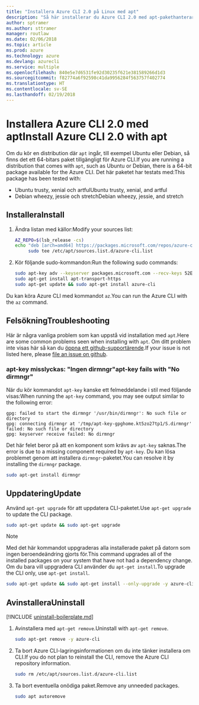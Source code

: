 ```yaml
---
title: "Installera Azure CLI 2.0 på Linux med apt"
description: "Så här installerar du Azure CLI 2.0 med apt-pakethanteraren"
author: sptramer
ms.author: sttramer
manager: routlaw
ms.date: 02/06/2018
ms.topic: article
ms.prod: azure
ms.technology: azure
ms.devlang: azurecli
ms.service: multiple
ms.openlocfilehash: 840e5e7d6531fe92d30235f621e381589266d1d3
ms.sourcegitcommit: f82774a6f92598c41da9956284f563757f402774
ms.translationtype: HT
ms.contentlocale: sv-SE
ms.lasthandoff: 02/19/2018
---
```

# <a name="install-azure-cli-20-with-apt"></a><span data-ttu-id="2ba91-103">Installera Azure CLI 2.0 med apt</span><span class="sxs-lookup"><span data-stu-id="2ba91-103">Install Azure CLI 2.0 with apt</span></span>

<span data-ttu-id="2ba91-104">Om du kör en distribution där `apt` ingår, till exempel Ubuntu eller Debian, så finns det ett 64-bitars paket tillgängligt för Azure CLI.</span><span class="sxs-lookup"><span data-stu-id="2ba91-104">If you are running a distribution that comes with `apt`, such as Ubuntu or Debian, there is a 64-bit package available for the Azure CLI.</span></span> <span data-ttu-id="2ba91-105">Det här paketet har testats med:</span><span class="sxs-lookup"><span data-stu-id="2ba91-105">This package has been tested with:</span></span>

* <span data-ttu-id="2ba91-106">Ubuntu trusty, xenial och artful</span><span class="sxs-lookup"><span data-stu-id="2ba91-106">Ubuntu trusty, xenial, and artful</span></span>
* <span data-ttu-id="2ba91-107">Debian wheezy, jessie och stretch</span><span class="sxs-lookup"><span data-stu-id="2ba91-107">Debian wheezy, jessie, and stretch</span></span>

## <a name="install"></a><span data-ttu-id="2ba91-108">Installera</span><span class="sxs-lookup"><span data-stu-id="2ba91-108">Install</span></span>

1. <span data-ttu-id="2ba91-109">Ändra listan med källor:</span><span class="sxs-lookup"><span data-stu-id="2ba91-109">Modify your sources list:</span></span>

     ```bash
     AZ_REPO=$(lsb_release -cs)
     echo "deb [arch=amd64] https://packages.microsoft.com/repos/azure-cli/ $AZ_REPO main" | \
          sudo tee /etc/apt/sources.list.d/azure-cli.list
     ```

2. <span data-ttu-id="2ba91-110">Kör följande sudo-kommandon:</span><span class="sxs-lookup"><span data-stu-id="2ba91-110">Run the following sudo commands:</span></span>

   ```bash
   sudo apt-key adv --keyserver packages.microsoft.com --recv-keys 52E16F86FEE04B979B07E28DB02C46DF417A0893
   sudo apt-get install apt-transport-https
   sudo apt-get update && sudo apt-get install azure-cli
   ```

<span data-ttu-id="2ba91-111">Du kan köra Azure CLI med kommandot `az`.</span><span class="sxs-lookup"><span data-stu-id="2ba91-111">You can run the Azure CLI with the `az` command.</span></span>

## <a name="troubleshooting"></a><span data-ttu-id="2ba91-112">Felsökning</span><span class="sxs-lookup"><span data-stu-id="2ba91-112">Troubleshooting</span></span>

<span data-ttu-id="2ba91-113">Här är några vanliga problem som kan uppstå vid installation med `apt`.</span><span class="sxs-lookup"><span data-stu-id="2ba91-113">Here are some common problems seen when installing with `apt`.</span></span> <span data-ttu-id="2ba91-114">Om ditt problem inte visas här så kan du [öppna ett github-supportärende](https://github.com/Azure/azure-cli/issues).</span><span class="sxs-lookup"><span data-stu-id="2ba91-114">If your issue is not listed here, please [file an issue on github](https://github.com/Azure/azure-cli/issues).</span></span>

### <a name="apt-key-fails-with-no-dirmngr"></a><span data-ttu-id="2ba91-115">apt-key misslyckas: "Ingen dirmngr"</span><span class="sxs-lookup"><span data-stu-id="2ba91-115">apt-key fails with "No dirmngr"</span></span>

<span data-ttu-id="2ba91-116">När du kör kommandot `apt-key` kanske ett felmeddelande i stil med följande visas:</span><span class="sxs-lookup"><span data-stu-id="2ba91-116">When running the `apt-key` command, you may see output similar to the following error:</span></span>

```output
gpg: failed to start the dirmngr '/usr/bin/dirmngr': No such file or directory
gpg: connecting dirmngr at '/tmp/apt-key-gpghome.kt5zo27tp1/S.dirmngr' failed: No such file or directory
gpg: keyserver receive failed: No dirmngr
```

<span data-ttu-id="2ba91-117">Det här felet beror på att en komponent som krävs av `apt-key` saknas.</span><span class="sxs-lookup"><span data-stu-id="2ba91-117">The error is due to a missing component required by `apt-key`.</span></span> <span data-ttu-id="2ba91-118">Du kan lösa problemet genom att installera `dirmngr`-paketet.</span><span class="sxs-lookup"><span data-stu-id="2ba91-118">You can resolve it by installing the `dirmngr` package.</span></span>

```bash
sudo apt-get install dirmngr
```

## <a name="update"></a><span data-ttu-id="2ba91-119">Uppdatering</span><span class="sxs-lookup"><span data-stu-id="2ba91-119">Update</span></span>

<span data-ttu-id="2ba91-120">Använd `apt-get upgrade` för att uppdatera CLI-paketet.</span><span class="sxs-lookup"><span data-stu-id="2ba91-120">Use `apt-get upgrade` to update the CLI package.</span></span>

   ```bash
   sudo apt-get update && sudo apt-get upgrade
   ```

> [!NOTE]
> <span data-ttu-id="2ba91-121">Med det här kommandot uppgraderas alla installerade paket på datorn som ingen beroendeändring gjorts för.</span><span class="sxs-lookup"><span data-stu-id="2ba91-121">This command upgrades all of the installed packages on your system that have not had a dependency change.</span></span>
> <span data-ttu-id="2ba91-122">Om du bara vill uppgradera CLI använder du `apt-get install`.</span><span class="sxs-lookup"><span data-stu-id="2ba91-122">To upgrade the CLI only, use `apt-get install`.</span></span>
> ```bash
> sudo apt-get update && sudo apt-get install --only-upgrade -y azure-cli
> ```

## <a name="uninstall"></a><span data-ttu-id="2ba91-123">Avinstallera</span><span class="sxs-lookup"><span data-stu-id="2ba91-123">Uninstall</span></span>

[!INCLUDE [uninstall-boilerplate.md](includes/uninstall-boilerplate.md)]

1. <span data-ttu-id="2ba91-124">Avinstallera med `apt-get remove`.</span><span class="sxs-lookup"><span data-stu-id="2ba91-124">Uninstall with `apt-get remove`.</span></span>

    ```bash
    sudo apt-get remove -y azure-cli
    ```

2. <span data-ttu-id="2ba91-125">Ta bort Azure CLI-lagringsinformationen om du inte tänker installera om CLI.</span><span class="sxs-lookup"><span data-stu-id="2ba91-125">If you do not plan to reinstall the CLI, remove the Azure CLI repository information.</span></span>

   ```bash
   sudo rm /etc/apt/sources.list.d/azure-cli.list
   ```

3. <span data-ttu-id="2ba91-126">Ta bort eventuella onödiga paket.</span><span class="sxs-lookup"><span data-stu-id="2ba91-126">Remove any unneeded packages.</span></span>

   ```bash
   sudo apt autoremove
   ```
